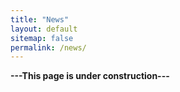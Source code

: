 ```yaml
---
title: "News"
layout: default
sitemap: false
permalink: /news/
---
```



**---This page is under construction---**

